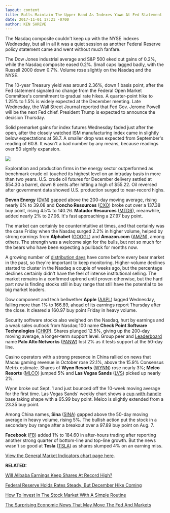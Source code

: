 ```yaml
---
layout: content
title: Bulls Maintain The Upper Hand As Indexes Yawn At Fed Statement
date: 2017-11-01 17:21 -0700
author: KEN SHREVE
---
```






The Nasdaq composite couldn't keep up with the NYSE indexes Wednesday, but all in all it was a quiet session as another Federal Reserve policy statement came and went without much fanfare.




The Dow Jones industrial average and S&P 500 eked out gains of 0.2%, while the Nasdaq composite eased 0.2%. Small caps lagged badly, with the Russell 2000 down 0.7%. Volume rose slightly on the Nasdaq and the NYSE.


The 10-year Treasury yield was around 2.36%, down 1 basis point, after the Fed statement signaled no change from the Federal Open Market Committee's commitment to gradual rate hikes. A quarter-point hike to 1.25% to 1.5% is widely expected at the December meeting. Late Wednesday, the Wall Street Journal reported that Fed Gov. Jerome Powell will be the next Fed chief. President Trump is expected to announce the decision Thursday.


Solid premarket gains for index futures Wednesday faded just after the open, after the closely watched ISM manufacturing index came in slightly below expectations at 58.7. A smaller drop was expected from September's reading of 60.8. It wasn't a bad number by any means, because readings over 50 signify expansion.


[![](https://www.investors.com/wp-content/uploads/2017/11/MP110117.png)](https://www.investors.com/wp-content/uploads/2017/11/MP110117.png)  

Exploration and production firms in the energy sector outperformed as benchmark crude oil touched its highest level on an intraday basis in more than two years. U.S. crude oil futures for December delivery settled at $54.30 a barrel, down 8 cents after hitting a high of $55.22. Oil reversed after government data showed U.S. production surged to near-record highs.


**Devon Energy** ([DVN](https://research.investors.com/quote.aspx?symbol=DVN)) gapped above the 200-day moving average, rising nearly 6% to 39.08 and **Concho Resources** ([CXO](https://research.investors.com/quote.aspx?symbol=CXO)) broke out over a 137.38 buy point, rising 4.5% to 140.26. **Matador Resources** ([MTDR](https://research.investors.com/quote.aspx?symbol=MTDR)), meanwhile, added nearly 2% to 27.06. It's fast approaching a 27.97 buy point.


The market can certainly be counterintuitive at times, and that certainly was the case Friday when the Nasdaq surged 2.2% in higher volume, helped by strong earnings from **Alphabet** ([GOOGL](https://research.investors.com/quote.aspx?symbol=GOOGL)) and **Amazon.com** ([AMZN](https://research.investors.com/quote.aspx?symbol=AMZN)), among others. The strength was a welcome sign for the bulls, but not so much for the bears who have been expecting a pullback for months now.


A growing number of [distribution days](http://www.investors.com/ibd-university/market-timing/market-tops/) have come before every bear market in the past, so they're important to keep monitoring. Higher-volume declines started to cluster in the Nasdaq a couple of weeks ago, but the percentage declines certainly didn't have the feel of intense institutional selling. The market remains in a confirmed uptrend until proven otherwise, but the hard part now is finding stocks still in buy range that still have the potential to be big market leaders.


Dow component and tech bellwether **Apple** ([AAPL](https://research.investors.com/quote.aspx?symbol=AAPL)) lagged Wednesday, falling more than 1% to 166.89, ahead of its earnings report Thursday after the close. It cleared a 160.97 buy point Friday in heavy volume.


Security software stocks also weighed on the Nasdaq, hurt by earnings and a weak sales outlook from Nasdaq 100 name **Check Point Software Technologies** ([CHKP](https://research.investors.com/quote.aspx?symbol=CHKP)). Shares plunged 12.5%, giving up the 200-day moving average, a longer-term support level. Group peer and [Leaderboard](http://www.investors.com/leaderboard) name **Palo Alto Networks** ([PANW](https://research.investors.com/quote.aspx?symbol=PANW)) lost 2% as it tests support at the 50-day line.



Casino operators with a strong presence in China rallied on news that Macau gaming revenue in October rose 22.1%, above the 15.9% Consensus Metrix estimate. Shares of **Wynn Resorts** ([WYNN](https://research.investors.com/quote.aspx?symbol=WYNN)) rose nearly 3%; **Melco Resorts** ([MLCO](https://research.investors.com/quote.aspx?symbol=MLCO)) jumped 5% and **Las Vegas Sands** ([LVS](https://research.investors.com/quote.aspx?symbol=LVS)) picked up nearly 2%.


Wynn broke out Sept. 1 and just bounced off the 10-week moving average for the first time. Las Vegas Sands' weekly chart shows a [cup-with-handle](http://www.investors.com/ibd-university/how-to-buy/common-patterns-1/) base taking shape with a 65.99 buy point. Melco is slightly extended from a 23.35 buy point.


Among China names, **Sina** ([SINA](https://research.investors.com/quote.aspx?symbol=SINA)) gapped above the 50-day moving average in heavy volume, rising 5%. The bullish action put the stock in a secondary buy range after a breakout over a 97.89 buy point on Aug. 7.


**Facebook** ([FB](https://research.investors.com/quote.aspx?symbol=FB)) added 1% to 184.60 in after-hours trading after reporting another strong quarter of bottom-line and top-line growth. But the news wasn't so good at **Tesla** ([TSLA](https://research.investors.com/quote.aspx?symbol=TSLA)) as shares slumped 4% on an earning miss.


[View the General Market Indicators chart page here](https://www.investors.com/wp-content/uploads/2017/11/IBD0111152538GMI.pdf).


**RELATED:**


[Will Alibaba Earnings Keep Shares At Record High?](https://www.investors.com/news/technology/will-alibaba-quarterly-results-keep-shares-trading-at-record-high/)


[Federal Reserve Holds Rates Steady, But December Hike Coming](https://www.investors.com/news/economy/fed-holds-key-rate-steady-but-december-hike-coming/)


[How To Invest In The Stock Market With A Simple Routine](http://www.investors.com/research/ibd-stock-analysis/how-to-invest-in-the-stock-market-start-with-a-simple-routine/) 


[The Surprising Economic News That May Move The Fed And Markets](https://www.investors.com/news/economy/as-federal-reserve-meets-tax-withholding-data-show-strong-wage-gains/)


 




